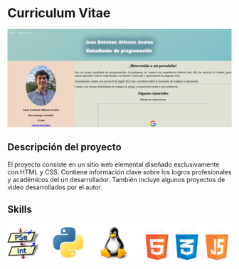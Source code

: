 # Curriculum Vitae
![enter image description here](https://github.com/juanalfonsocampus/CV_Juan_Alfonso/blob/main/Vitae.png?raw=true)

## Descripción del proyecto

El proyecto consiste en un sitio web elemental diseñado exclusivamente con HTML y CSS. Contiene información clave sobre los logros profesionales y académicos del un desarrollador. También incluye algunos proyectos de video desarrollados por el autor.

## Skills
![enter image description here](https://github.com/juanalfonsocampus/CV_Juan_Alfonso/blob/main/Skills.png?raw=true)

